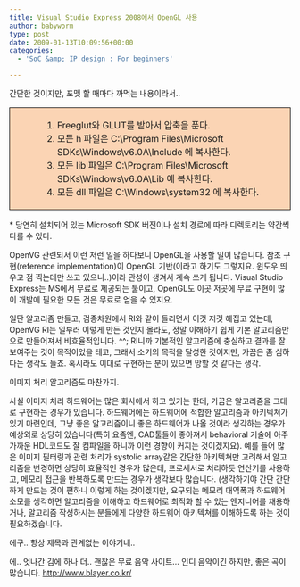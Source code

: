 ```yaml
---
title: Visual Studio Express 2008에서 OpenGL 사용
author: babyworm
type: post
date: 2009-01-13T10:09:56+00:00
categories:
  - 'SoC &amp; IP design : For beginners'

---
```

간단한 것이지만, 포맷 할 때마다 까먹는 내용이라서.. 

<table style="border-collapse:collapse; background: #fbd4b4" border="0">
    <colgroup> <col style="width:637px"/></colgroup> <tr>
      <td style="padding-left: 7px; padding-right: 7px; border-top:  solid black 0.5pt; border-left:  solid black 0.5pt; border-bottom:  solid black 0.5pt; border-right:  solid black 0.5pt">
        <ol style="margin-left: 38pt">
          <li>
            Freeglut와 GLUT를 받아서 압축을 푼다.
          </li>
          <li>
            모든 h 파일은 C:\Program Files\Microsoft SDKs\Windows\v6.0A\Include 에 복사한다.
          </li>
          <li>
            모든 lib 파일은 C:\Program Files\Microsoft SDKs\Windows\v6.0A\Lib 에 복사한다.
          </li>
          <li>
            모든 dll 파일은 C:\Windows\system32 에 복사한다.
          </li>
        </ol>
      </td>
    </tr>
  </table>
* 당연히 설치되어 있는 Microsoft SDK 버전이나 설치 경로에 따라 디렉토리는 약간씩 다를 수 있다. 

OpenVG 관련되서 이런 저런 일을 하다보니 OpenGL을 사용할 일이 많습니다. 참조 구현(reference implementation)이 OpenGL 기반(이라고 하기도 그렇지요. 윈도우 띄우고 점 찍는데만 쓰고 있으니..)이라 관성이 생겨서 계속 쓰게 됩니다. Visual Studio Express는 MS에서 무료로 제공되는 툴이고, OpenGL도 이곳 저곳에 무료 구현이 많이 개발에 필요한 모든 것은 무료로 얻을 수 있지요. 

일단 알고리즘 만들고, 검증차원에서 RI와 같이 돌리면서 이것 저것 헤집고 있는데, OpenVG RI는 일부러 이렇게 만든 것인지 몰라도, 정말 이해하기 쉽게 기본 알고리즘만으로 만들어져서 비효율적입니다. ^^; RI니까 기본적인 알고리즘에 충실하고 결과를 잘 보여주는 것이 목적이었을 테고, 그래서 소기의 목적을 달성한 것이지만, 가끔은 좀 심하다는 생각도 들죠. 혹시라도 이대로 구현하는 분이 있으면 망할 것 같다는 생각. 

이미지 처리 알고리즘도 마찬가지. 

사실 이미지 처리 하드웨어는 많은 회사에서 하고 있기는 한데, 가끔은 알고리즘을 그대로 구현하는 경우가 있습니다. 하드웨어에는 하드웨어에 적합한 알고리즘과 아키텍쳐가 있기 마련인데, 그냥 좋은 알고리즘이니 좋은 하드웨어가 나올 것이라 생각하는 경우가 예상외로 상당히 있습니다(특히 요즘엔, CAD툴들이 좋아져서 behavioral 기술에 아주 가까운 HDL코드도 잘 컴파일을 하니까 이런 경향이 커지는 것이겠지요). 예를 들어 많은 이미지 필터링과 관련 처리가 systolic array같은 간단한 아키텍쳐만 고려해서 알고리즘을 변경하면 상당히 효율적인 경우가 많은데, 프로세서로 처리하듯 연산기를 사용하고, 메모리 접근을 반복하도록 만드는 경우가 생각보다 많습니다. (생각하기야 간단 간단하게 만드는 것이 편하니 이렇게 하는 것이겠지만, 요구되는 메모리 대역폭과 하드웨어 소모를 생각하면 알고리즘을 이해하고 하드웨어로 최적화 할 수 있는 엔지니어를 채용하거나, 알고리즘 작성하시는 분들에게 다양한 하드웨어 아키텍쳐를 이해하도록 하는 것이 필요하겠습니다. 

에구.. 항상 제목과 관계없는 이야기네.. 

에.. 엇나간 김에 하나 더.. 괜찮은 무료 음악 사이트… 인디 음악이긴 하지만, 좋은 곡이 많습니다. <http://www.blayer.co.kr/>
